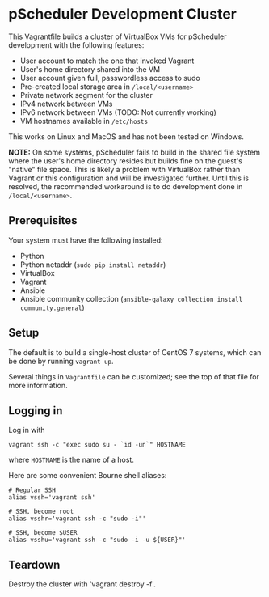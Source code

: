 # pScheduler Development Cluster

This Vagrantfile builds a cluster of VirtualBox VMs for pScheduler
development with the following features:

 * User account to match the one that invoked Vagrant
 * User's home directory shared into the VM
 * User account given full, passwordless access to sudo
 * Pre-created local storage area in `/local/<username>`
 * Private network segment for the cluster
 * IPv4 network between VMs
 * IPv6 network between VMs (TODO: Not currently working)
 * VM hostnames available in `/etc/hosts`

This works on Linux and MacOS and has not been tested on Windows.

**NOTE:** On some systems, pScheduler fails to build in the shared
file system where the user's home directory resides but builds fine on
the guest's "native" file space.  This is likely a problem with
VirtualBox rather than Vagrant or this configuration and will be
investigated further.  Until this is resolved, the recommended
workaround is to do development done in `/local/<username>`.


## Prerequisites

Your system must have the following installed:

 * Python
 * Python netaddr (`sudo pip install netaddr`)
 * VirtualBox
 * Vagrant
 * Ansible
 * Ansible community collection (`ansible-galaxy collection install community.general`)


## Setup

The default is to build a single-host cluster of CentOS 7 systems, which
can be done by running `vagrant up`.

Several things in `Vagrantfile` can be customized; see the top of
that file for more information.


## Logging in

Log in with
```
vagrant ssh -c "exec sudo su - `id -un`" HOSTNAME
```
where `HOSTNAME` is the name of a host.


Here are some convenient Bourne shell aliases:
```
# Regular SSH
alias vssh='vagrant ssh'

# SSH, become root
alias vsshr='vagrant ssh -c "sudo -i"'

# SSH, become $USER
alias vsshu='vagrant ssh -c "sudo -i -u ${USER}"'
```


## Teardown

Destroy the cluster with 'vagrant destroy -f'.
